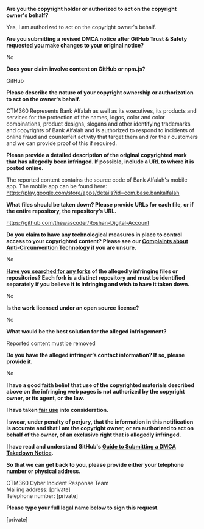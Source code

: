 **Are you the copyright holder or authorized to act on the copyright owner's behalf?**

Yes, I am authorized to act on the copyright owner's behalf.

**Are you submitting a revised DMCA notice after GitHub Trust & Safety requested you make changes to your original notice?**

No

**Does your claim involve content on GitHub or npm.js?**

GitHub

**Please describe the nature of your copyright ownership or authorization to act on the owner's behalf.**

CTM360 Represents Bank Alfalah as well as its executives, its products and services for the protection of the names, logos, color and color combinations, product designs, slogans and other identifying trademarks and copyrights of Bank Alfalah and is authorized to respond to incidents of online fraud and counterfeit activity that target them and /or their customers and we can provide proof of this if required.

**Please provide a detailed description of the original copyrighted work that has allegedly been infringed. If possible, include a URL to where it is posted online.**

The reported content contains the source code of Bank Alfalah's mobile app. The mobile app can be found here:
https://play.google.com/store/apps/details?id=com.base.bankalfalah

**What files should be taken down? Please provide URLs for each file, or if the entire repository, the repository’s URL.**

https://github.com/thewascoder/Roshan-Digital-Account

**Do you claim to have any technological measures in place to control access to your copyrighted content? Please see our <a href="https://docs.github.com/articles/guide-to-submitting-a-dmca-takedown-notice#complaints-about-anti-circumvention-technology">Complaints about Anti-Circumvention Technology</a> if you are unsure.**

No

**<a href="https://docs.github.com/articles/dmca-takedown-policy#b-what-about-forks-or-whats-a-fork">Have you searched for any forks</a> of the allegedly infringing files or repositories? Each fork is a distinct repository and must be identified separately if you believe it is infringing and wish to have it taken down.**

No

**Is the work licensed under an open source license?**

No

**What would be the best solution for the alleged infringement?**

Reported content must be removed

**Do you have the alleged infringer’s contact information? If so, please provide it.**

No

**I have a good faith belief that use of the copyrighted materials described above on the infringing web pages is not authorized by the copyright owner, or its agent, or the law.**

**I have taken <a href="https://www.lumendatabase.org/topics/22">fair use</a> into consideration.**

**I swear, under penalty of perjury, that the information in this notification is accurate and that I am the copyright owner, or am authorized to act on behalf of the owner, of an exclusive right that is allegedly infringed.**

**I have read and understand GitHub's <a href="https://docs.github.com/articles/guide-to-submitting-a-dmca-takedown-notice/">Guide to Submitting a DMCA Takedown Notice</a>.**

**So that we can get back to you, please provide either your telephone number or physical address.**

CTM360 Cyber Incident Response Team  
Mailing address: [private]  
Telephone number: [private]

**Please type your full legal name below to sign this request.**

[private]
